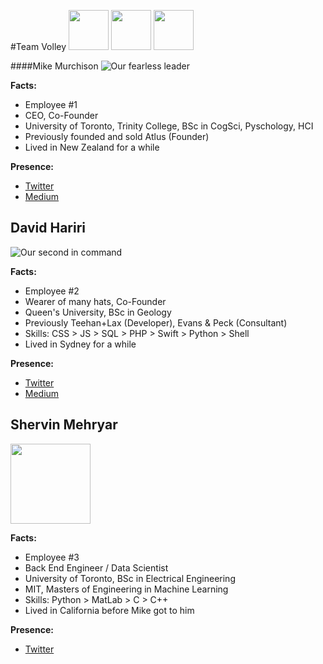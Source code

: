 #Team Volley
<a href="#mike-murchison"><img src="https://lh4.googleusercontent.com/-DgVSPN_T0SA/AAAAAAAAAAI/AAAAAAAAAAA/lMdQB0bH9mQ/s128-c-k/photo.jpg" width="64px"></a>
<a href="#david-hariri"><img src="https://lh3.googleusercontent.com/-15DCouwNT5s/AAAAAAAAAAI/AAAAAAAAAAA/O4A3I3KDqTQ/s128-c-k/photo.jpg" width="64px"></a>
<a href="#mike-murchison"><img src="https://media.licdn.com/mpr/mpr/shrink_200_200/p/8/005/0a1/0d5/247903e.jpg" width="64px"></a>

####Mike Murchison
![](https://lh4.googleusercontent.com/-DgVSPN_T0SA/AAAAAAAAAAI/AAAAAAAAAAA/lMdQB0bH9mQ/s128-c-k/photo.jpg "Our fearless leader")

**Facts:**
- Employee #1
- CEO, Co-Founder
- University of Toronto, Trinity College, BSc in CogSci, Pyschology, HCI
- Previously founded and sold Atlus (Founder)
- Lived in New Zealand for a while

**Presence:**
- [Twitter](https://twitter.com/mimurchison "Mike's Twitter")
- [Medium](https://medium.com/@mimurchison "Mike's Medium")

David Hariri
---
![](https://lh3.googleusercontent.com/-15DCouwNT5s/AAAAAAAAAAI/AAAAAAAAAAA/O4A3I3KDqTQ/s128-c-k/photo.jpg "Our second in command")

**Facts:**
- Employee #2
- Wearer of many hats, Co-Founder
- Queen's University, BSc in Geology
- Previously Teehan+Lax (Developer), Evans & Peck (Consultant)
- Skills: CSS > JS > SQL > PHP > Swift > Python > Shell
- Lived in Sydney for a while

**Presence:**
- [Twitter](https://twitter.com/davehariri "David's Twitter")
- [Medium](https://medium.com/@davehariri "David's Medium")

Shervin Mehryar
---
<img src="https://media.licdn.com/mpr/mpr/shrink_200_200/p/8/005/0a1/0d5/247903e.jpg" width="128px">

**Facts:**
- Employee #3
- Back End Engineer / Data Scientist
- University of Toronto, BSc in Electrical Engineering
- MIT, Masters of Engineering in Machine Learning
- Skills: Python > MatLab > C > C++
- Lived in California before Mike got to him

**Presence:**
- [Twitter](https://twitter.com/sherveinsteiger "Shervin's Twitter")


